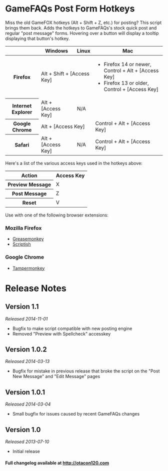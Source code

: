 GameFAQs Post Form Hotkeys
======================================
Miss the old GameFOX hotkeys (Alt + Shift + Z, etc.) for posting? This script brings them back. Adds the hotkeys to GameFAQs's stock quick post and regular "post message" forms. Hovering over a button will display a tooltip displaying that button's hotkey.

<table class="standard-table">
	<colgroup>
		<col class="headers">
		<col class="values">
	</colgroup>
	<thead>
		<tr>
			<th> </th>
			<th scope="col">Windows</th>
			<th scope="col">Linux</th>
			<th scope="col">Mac</th>
		</tr>
	</thead>
	<tbody>
		<tr>
			<th scope="row">Firefox</th>
			<td colspan="2">Alt + Shift + [Access Key]</td>
			<td>
				<ul>
					<li>Firefox 14 or newer, Control + Alt + [Access Key]</li>
					<li>Firefox 13 or older, Control + [Access Key]</li>
				</ul>
			</td>
		</tr>
		<tr>
			<th scope="row">Internet Explorer</th>
			<td>Alt + [Access Key]</td>
			<td colspan="2">N/A</td>
		</tr>
		<tr>
			<th scope="row">Google Chrome</th>
			<td colspan="2">Alt + [Access Key]</td>
			<td>Control + Alt + [Access Key]</td>
		</tr>
		<tr>
			<th scope="row">Safari</th>
			<td>Alt + [Access Key]</td>
			<td>N/A</td>
			<td>Control + Alt + [Access Key]</td>
		</tr>
	</tbody>
</table>

Here's a list of the various access keys used in the hotkeys above:

<table>
	<colgroup>
		<col class="headers">
		<col class="values">
	</colgroup>
	<tr>
		<th scope="col">Action</th>
		<th scope="col">Access Key</th>
	</tr>
	<tr>
		<th scope="row">Preview Message</th>
		<td>X</td>
	</tr>
	<tr>
		<th scope="row">Post Message</th>
		<td>Z</td>
	</tr>
	<tr>
		<th scope="row">Reset</th>
		<td>V</td>
	</tr>
</table>


Use with one of the following browser extensions:

### Mozilla Firefox ###
*	[Greasemonkey](https://addons.mozilla.org/en-US/firefox/addon/greasemonkey/)
*	[Scriptish](https://addons.mozilla.org/en-US/firefox/addon/scriptish/)

### Google Chrome ###
*	[Tampermonkey](https://chrome.google.com/webstore/detail/tampermonkey/dhdgffkkebhmkfjojejmpbldmpobfkfo)

Release Notes
=============

Version 1.1
-----------
_Released 2014-11-01_

*	Bugfix to make script compatible with new posting engine
*	Removed "Preview with Spellcheck" accesskey

Version 1.0.2
-------------
_Released 2014-03-13_

*	Bugfix for mistake in previous release that broke the script on the "Post New Message" and "Edit Message" pages

Version 1.0.1
-------------
_Released 2014-03-04_

*	Small bugfix for issues caused by recent GameFAQs changes

Version 1.0
-----------
_Released 2013-07-10_

*	Initial release

#### Full changelog available at http://otacon120.com ####

